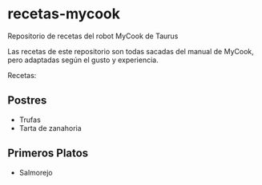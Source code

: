 # recetas-mycook
Repositorio de recetas del robot MyCook de Taurus

Las recetas de este repositorio son todas sacadas del manual de MyCook, pero adaptadas según el gusto y experiencia.

Recetas:

## Postres
- Trufas
- Tarta de zanahoria

## Primeros Platos
- Salmorejo
 
